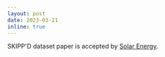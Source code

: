 ```yaml
---
layout: post
date: 2023-03-21
inline: true
---
```


SKIPP'D dataset paper is accepted by <a href='https://doi.org/10.1016/j.solener.2023.03.043'>Solar Energy</a>.
